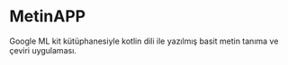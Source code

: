 # MetinAPP
Google ML kit kütüphanesiyle kotlin dili ile yazılmış basit metin tanıma ve çeviri uygulaması.
